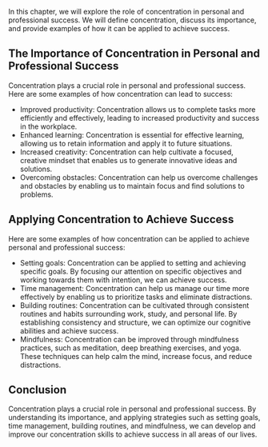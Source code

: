 
In this chapter, we will explore the role of concentration in personal and professional success. We will define concentration, discuss its importance, and provide examples of how it can be applied to achieve success.

The Importance of Concentration in Personal and Professional Success
--------------------------------------------------------------------

Concentration plays a crucial role in personal and professional success. Here are some examples of how concentration can lead to success:

* Improved productivity: Concentration allows us to complete tasks more efficiently and effectively, leading to increased productivity and success in the workplace.
* Enhanced learning: Concentration is essential for effective learning, allowing us to retain information and apply it to future situations.
* Increased creativity: Concentration can help cultivate a focused, creative mindset that enables us to generate innovative ideas and solutions.
* Overcoming obstacles: Concentration can help us overcome challenges and obstacles by enabling us to maintain focus and find solutions to problems.

Applying Concentration to Achieve Success
-----------------------------------------

Here are some examples of how concentration can be applied to achieve personal and professional success:

* Setting goals: Concentration can be applied to setting and achieving specific goals. By focusing our attention on specific objectives and working towards them with intention, we can achieve success.
* Time management: Concentration can help us manage our time more effectively by enabling us to prioritize tasks and eliminate distractions.
* Building routines: Concentration can be cultivated through consistent routines and habits surrounding work, study, and personal life. By establishing consistency and structure, we can optimize our cognitive abilities and achieve success.
* Mindfulness: Concentration can be improved through mindfulness practices, such as meditation, deep breathing exercises, and yoga. These techniques can help calm the mind, increase focus, and reduce distractions.

Conclusion
----------

Concentration plays a crucial role in personal and professional success. By understanding its importance, and applying strategies such as setting goals, time management, building routines, and mindfulness, we can develop and improve our concentration skills to achieve success in all areas of our lives.

